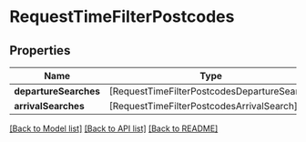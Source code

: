 # RequestTimeFilterPostcodes

## Properties
Name | Type | Description | Notes
------------ | ------------- | ------------- | -------------
**departureSearches** | [RequestTimeFilterPostcodesDepartureSearch] |  | [optional] 
**arrivalSearches** | [RequestTimeFilterPostcodesArrivalSearch] |  | [optional] 

[[Back to Model list]](../README.md#documentation-for-models) [[Back to API list]](../README.md#documentation-for-api-endpoints) [[Back to README]](../README.md)


